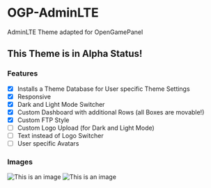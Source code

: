 # OGP-AdminLTE
AdminLTE Theme adapted for OpenGamePanel

## This Theme is in Alpha Status!

### Features
- [x] Installs a Theme Database for User specific Theme Settings
- [x] Responsive
- [x] Dark and Light Mode Switcher
- [x] Custom Dashboard with additional Rows (all Boxes are movable!)
- [x] Custom FTP Style
- [ ] Custom Logo Upload (for Dark and Light Mode)
- [ ] Text instead of Logo Switcher
- [ ] User specific Avatars

### Images
![This is an image](../main/adminlte_dark.png)
![This is an image](../main/adminlte_light.png)
